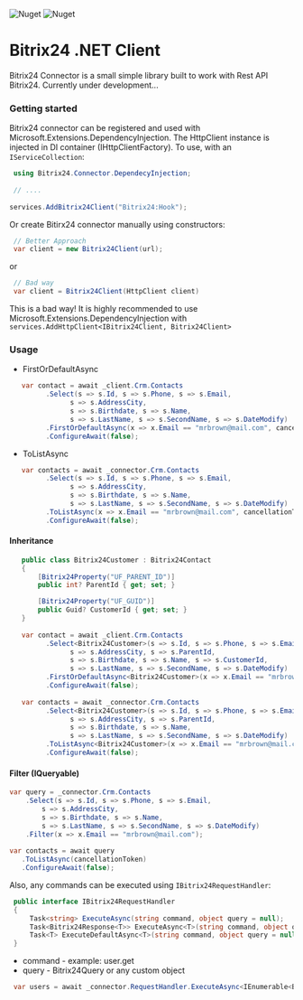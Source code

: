 ![Nuget](https://img.shields.io/nuget/v/Bitrix24.Connector)
![Nuget](https://img.shields.io/nuget/dt/Bitrix24.Connector)
# Bitrix24 .NET Client
Bitrix24 Connector is a small simple library built to work with Rest API Bitrix24. Currently under development...
### Getting started
Bitrix24 connector can be registered and used with Microsoft.Extensions.DependencyInjection. The HttpClient instance is injected in DI container (IHttpClientFactory).
To use, with an ```IServiceCollection```:
```csharp
 using Bitrix24.Connector.DependecyInjection;
 
 // ....
  
services.AddBitrix24Client("Bitrix24:Hook");
```
Or create Bitirx24 connector manually using constructors:
```csharp 
 // Better Approach
 var client = new Bitrix24Client(url); 
```
or
```csharp
 // Bad way
 var client = Bitrix24Client(HttpClient client)  
```
This is a bad way! It is highly recommended to use Microsoft.Extensions.DependencyInjection with ```services.AddHttpClient<IBitrix24Client, Bitrix24Client>```
  
### Usage
- FirstOrDefaultAsync
```csharp
   var contact = await _client.Crm.Contacts
         .Select(s => s.Id, s => s.Phone, s => s.Email, 
               s => s.AddressCity,
               s => s.Birthdate, s => s.Name,
               s => s.LastName, s => s.SecondName, s => s.DateModify)
         .FirstOrDefaultAsync(x => x.Email == "mrbrown@mail.com", cancellationToken)
         .ConfigureAwait(false);
```   
- ToListAsync
```csharp 
   var contacts = await _connector.Crm.Contacts
         .Select(s => s.Id, s => s.Phone, s => s.Email, 
               s => s.AddressCity,
               s => s.Birthdate, s => s.Name,
               s => s.LastName, s => s.SecondName, s => s.DateModify)
         .ToListAsync(x => x.Email == "mrbrown@mail.com", cancellationToken)
         .ConfigureAwait(false);
```
#### Inheritance
```csharp
   public class Bitrix24Customer : Bitrix24Contact
   {
       [Bitrix24Property("UF_PARENT_ID")]
       public int? ParentId { get; set; }

       [Bitrix24Property("UF_GUID")]
       public Guid? CustomerId { get; set; }
   }
        
   var contact = await _client.Crm.Contacts
         .Select<Bitrix24Customer>(s => s.Id, s => s.Phone, s => s.Email, 
               s => s.AddressCity, s => s.ParentId,
               s => s.Birthdate, s => s.Name, s => s.CustomerId,
               s => s.LastName, s => s.SecondName, s => s.DateModify)
         .FirstOrDefaultAsync<Bitrix24Customer>(x => x.Email == "mrbrown@mail.com" && x.ParentId == 1, cancellationToken)
         .ConfigureAwait(false);
         
   var contacts = await _connector.Crm.Contacts
         .Select<Bitrix24Customer>(s => s.Id, s => s.Phone, s => s.Email, 
               s => s.AddressCity, s => s.ParentId,
               s => s.Birthdate, s => s.Name,
               s => s.LastName, s => s.SecondName, s => s.DateModify)
         .ToListAsync<Bitrix24Customer>(x => x.Email == "mrbrown@mail.com" && x.ParentId == 1, cancellationToken)
         .ConfigureAwait(false);         
``` 
#### Filter (IQueryable)

```csharp
var query = _connector.Crm.Contacts
    .Select(s => s.Id, s => s.Phone, s => s.Email,
        s => s.AddressCity,
        s => s.Birthdate, s => s.Name,
        s => s.LastName, s => s.SecondName, s => s.DateModify)
    .Filter(x => x.Email == "mrbrown@mail.com");
    
var contacts = await query
   .ToListAsync(cancellationToken)
   .ConfigureAwait(false);
``` 

Also, any commands can be executed using ```IBitrix24RequestHandler```:
```csharp
 public interface IBitrix24RequestHandler
 {
     Task<string> ExecuteAsync(string command, object query = null);
     Task<Bitrix24Response<T>> ExecuteAsync<T>(string command, object query = null);
     Task<T> ExecuteDefaultAsync<T>(string command, object query = null);
 }
``` 
- command - example: user.get
- query - Bitrix24Query or any custom object
```csharp
 var users = await _connector.RequestHandler.ExecuteAsync<IEnumerable<Bitrix24User>>("user.get", query);
```
   
